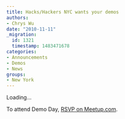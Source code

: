 ```yaml
---
title: Hacks/Hackers NYC wants your demos
authors:
- Chrys Wu
date: "2010-11-11"
_migration:
  id: 1321
  timestamp: 1483471678
categories:
- Announcements
- Demos
- News
groups:
- New York
---
```


Loading&#8230;

To attend Demo Day, [RSVP on Meetup.com][1].

 [1]: http://meetu.ps/4vzj